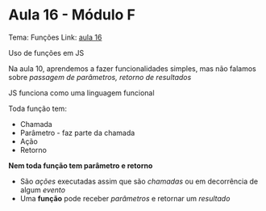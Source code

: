 # Aula 16 - Módulo F

Tema: Funções 
Link: [aula 16](https://youtu.be/mc3TKp2XzhI)

Uso de funções em JS

Na aula 10, aprendemos a fazer funcionalidades simples, mas não falamos sobre *passagem de parâmetros, retorno de resultados*

JS funciona como uma linguagem funcional

Toda função tem:

- Chamada
- Parâmetro - faz parte da chamada
- Ação
- Retorno

**Nem toda função tem parâmetro e retorno** 

- São *ações* executadas assim que são *chamadas* ou em decorrência de algum *evento*
- Uma **função** pode receber *parâmetros* e retornar um *resultado*